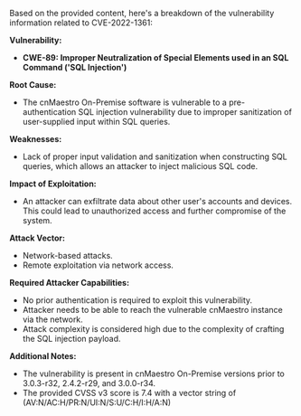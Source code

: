 Based on the provided content, here's a breakdown of the vulnerability information related to CVE-2022-1361:

**Vulnerability:**

*   **CWE-89: Improper Neutralization of Special Elements used in an SQL Command ('SQL Injection')**

**Root Cause:**

*   The cnMaestro On-Premise software is vulnerable to a pre-authentication SQL injection vulnerability due to improper sanitization of user-supplied input within SQL queries.

**Weaknesses:**

*   Lack of proper input validation and sanitization when constructing SQL queries, which allows an attacker to inject malicious SQL code.

**Impact of Exploitation:**

*   An attacker can exfiltrate data about other user's accounts and devices. This could lead to unauthorized access and further compromise of the system.

**Attack Vector:**

*   Network-based attacks.
*   Remote exploitation via network access.

**Required Attacker Capabilities:**

*   No prior authentication is required to exploit this vulnerability.
*   Attacker needs to be able to reach the vulnerable cnMaestro instance via the network.
*   Attack complexity is considered high due to the complexity of crafting the SQL injection payload.

**Additional Notes:**

*   The vulnerability is present in cnMaestro On-Premise versions prior to 3.0.3-r32, 2.4.2-r29, and 3.0.0-r34.
*   The provided CVSS v3 score is 7.4 with a vector string of (AV:N/AC:H/PR:N/UI:N/S:U/C:H/I:H/A:N)